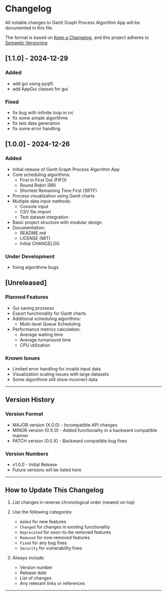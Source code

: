 # Changelog
All notable changes to Gantt Graph Process Algorithm App will be documented in this file.

The format is based on [Keep a Changelog](https://keepachangelog.com/en/1.0.0/),
and this project adheres to [Semantic Versioning](https://semver.org/spec/v2.0.0.html).

## [1.1.0] - 2024-12-29
### Added
- add gui using pyqt5
- add AppGui classes for gui
### Fixed
- fix bug with infinite loop in rrc
- fix some simple algorithme
- fix test data generation
- fix some error handling

## [1.0.0] - 2024-12-26
### Added
- Initial release of Gantt Graph Process Algorithm App
- Core scheduling algorithms:
    - First In First Out (FIFO)
    - Round Robin (RR)
    - Shortest Remaining Time First (SRTF)
- Process visualization using Gantt charts
- Multiple data input methods:
    - Console input
    - CSV file import
    - Test dataset integration
- Basic project structure with modular design
- Documentation:
  - README.md
  - LICENSE (MIT)
  - Initial CHANGELOG

### Under Development
- fixing algorithme bugs

## [Unreleased]
### Planned Features
- Gui saving prossess
- Export functionality for Gantt charts
- Additional scheduling algorithms:
    - Multi-level Queue Scheduling
- Performance metrics calculation:
    - Average waiting time
    - Average turnaround time
    - CPU utilization

### Known Issues
- Limited error handling for invalid input data
- Visualization scaling issues with large datasets
- Some algorithme still show incorrect data

---
## Version History

### Version Format
- MAJOR version (X.0.0) - Incompatible API changes
- MINOR version (0.X.0) - Added functionality in a backward compatible manner
- PATCH version (0.0.X) - Backward compatible bug fixes

### Version Numbers
- v1.0.0 - Initial Release
- Future versions will be listed here

---
## How to Update This Changelog

1. List changes in reverse chronological order (newest on top)
2. Use the following categories:
   - `Added` for new features
   - `Changed` for changes in existing functionality
   - `Deprecated` for soon-to-be removed features
   - `Removed` for now removed features
   - `Fixed` for any bug fixes
   - `Security` for vulnerability fixes

3. Always include:
   - Version number
   - Release date
   - List of changes
   - Any relevant links or references

---